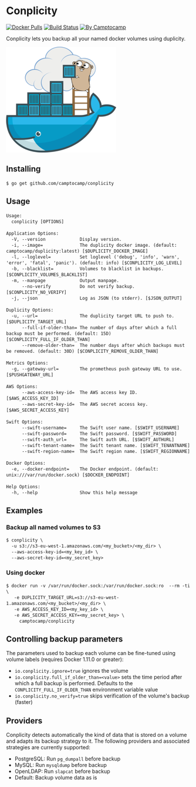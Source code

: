 Conplicity
==========

[![Docker Pulls](https://img.shields.io/docker/pulls/camptocamp/conplicity.svg)](https://hub.docker.com/r/camptocamp/conplicity/)
[![Build Status](https://img.shields.io/travis/camptocamp/conplicity/master.svg)](https://travis-ci.org/camptocamp/conplicity)
[![By Camptocamp](https://img.shields.io/badge/by-camptocamp-fb7047.svg)](http://www.camptocamp.com)


Conplicity lets you backup all your named docker volumes using duplicity.

![Conplicity](img/conplicity_small.png)


## Installing

```shell
$ go get github.com/camptocamp/conplicity
```

## Usage

```shell
Usage:
  conplicity [OPTIONS]

Application Options:
  -V, --version             Display version.
  -i, --image=              The duplicity docker image. (default: camptocamp/duplicity:latest) [$DUPLICITY_DOCKER_IMAGE]
  -l, --loglevel=           Set loglevel ('debug', 'info', 'warn', 'error', 'fatal', 'panic'). (default: info) [$CONPLICITY_LOG_LEVEL]
  -b, --blacklist=          Volumes to blacklist in backups. [$CONPLICITY_VOLUMES_BLACKLIST]
  -m, --manpage             Output manpage.
      --no-verify           Do not verify backup. [$CONPLICITY_NO_VERIFY]
  -j, --json                Log as JSON (to stderr). [$JSON_OUTPUT]

Duplicity Options:
  -u, --url=                The duplicity target URL to push to. [$DUPLICITY_TARGET_URL]
      --full-if-older-than= The number of days after which a full backup must be performed. (default: 15D) [$CONPLICITY_FULL_IF_OLDER_THAN]
      --remove-older-than=  The number days after which backups must be removed. (default: 30D) [$CONPLICITY_REMOVE_OLDER_THAN]

Metrics Options:
  -g, --gateway-url=        The prometheus push gateway URL to use. [$PUSHGATEWAY_URL]

AWS Options:
      --aws-access-key-id=  The AWS access key ID. [$AWS_ACCESS_KEY_ID]
      --aws-secret-key-id=  The AWS secret access key. [$AWS_SECRET_ACCESS_KEY]

Swift Options:
      --swift-username=     The Swift user name. [$SWIFT_USERNAME]
      --swift-password=     The Swift password. [$SWIFT_PASSWORD]
      --swift-auth_url=     The Swift auth URL. [$SWIFT_AUTHURL]
      --swift-tenant-name=  The Swift tenant name. [$SWIFT_TENANTNAME]
      --swift-region-name=  The Swift region name. [$SWIFT_REGIONNAME]

Docker Options:
  -e, --docker-endpoint=    The Docker endpoint. (default: unix:///var/run/docker.sock) [$DOCKER_ENDPOINT]

Help Options:
  -h, --help                Show this help message
```

## Examples

### Backup all named volumes to S3

```shell
$ conplicity \
  -u s3://s3-eu-west-1.amazonaws.com/<my_bucket>/<my_dir> \
  --aws-access-key-id=<my_key_id> \
  --aws-secret-key-id=<my_secret_key>
```


### Using docker

```shell
$ docker run -v /var/run/docker.sock:/var/run/docker.sock:ro  --rm -ti \
   -e DUPLICITY_TARGET_URL=s3://s3-eu-west-1.amazonaws.com/<my_bucket>/<my_dir> \
   -e AWS_ACCESS_KEY_ID=<my_key_id> \
   -e AWS_SECRET_ACCESS_KEY=<my_secret_key> \
     camptocamp/conplicity
```


## Controlling backup parameters

The parameters used to backup each volume can be fine-tuned using volume labels (requires Docker 1.11.0 or greater):

- `io.conplicity.ignore=true` ignores the volume
- `io.conplicity.full_if_older_than=<value>` sets the time period after which a full backup is performed. Defaults to the `CONPLICITY_FULL_IF_OLDER_THAN` environment variable value
- `io.conplicity.no_verify=true` skips verification of the volume's backup (faster)


## Providers


Conplicity detects automatically the kind of data that is stored on a volume and adapts its backup strategy to it. The following providers and associated strategies are currently supported:

* PostgreSQL: Run `pg_dumpall` before backup
* MySQL: Run `mysqldump` before backup
* OpenLDAP: Run `slapcat` before backup
* Default: Backup volume data as is

